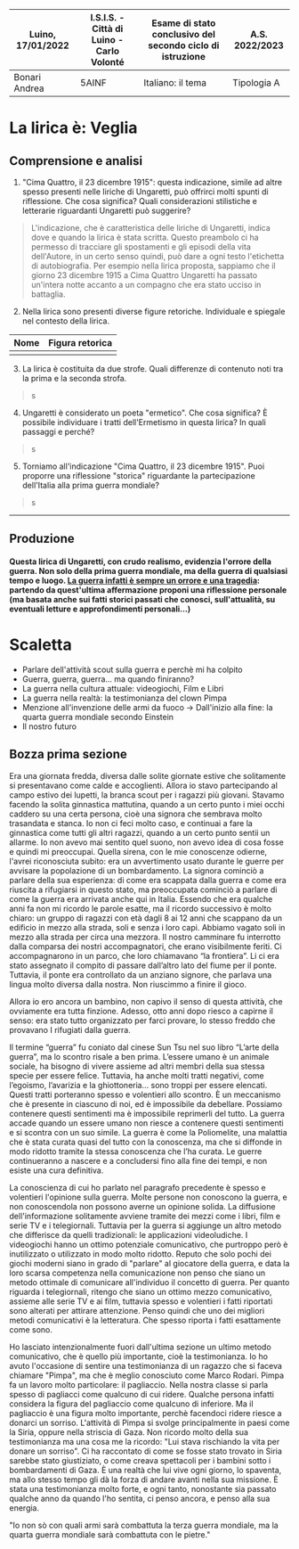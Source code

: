 | Luino, 17/01/2022 | I.S.I.S. - Città di Luino - Carlo Volonté | Esame di stato conclusivo del secondo ciclo di istruzione | A.S. 2022/2023 |
| ----------------- | ----------------------------------------- | --------------------------------------------------------- | -------------- |
| Bonari Andrea     | 5AINF                                     | Italiano: il tema                                         | Tipologia A    |

# La lirica è: Veglia

## Comprensione e analisi

1) "Cima Quattro, il 23 dicembre 1915": questa indicazione, simile ad altre spesso presenti nelle liriche di Ungaretti, può offrirci molti spunti di riflessione. Che cosa significa? Quali considerazioni stilistiche e letterarie riguardanti Ungaretti può suggerire?

>L'indicazione, che è caratteristica delle liriche di Ungaretti, indica dove e quando la lirica è stata scritta. Questo preambolo ci ha permesso di tracciare gli spostamenti e gli episodi della vita dell'Autore, in un certo senso quindi, può dare a ogni testo l'etichetta di autobiografia. Per esempio nella lirica proposta, sappiamo che il giorno 23 dicembre 1915 a Cima Quattro Ungaretti ha passato un'intera notte accanto a un compagno che era stato ucciso in battaglia.

2) Nella lirica sono presenti diverse figure retoriche. Individuale e spiegale nel contesto della lirica.

| Nome | Figura retorica |
| ---- | --------------- |
|      |                 |

3) La lirica è costituita da due strofe. Quali differenze di contenuto noti tra la prima e la seconda strofa.

>s

4) Ungaretti è considerato un poeta "ermetico". Che cosa significa? È possibile individuare i tratti dell'Ermetismo in questa lirica? In quali passaggi e perché?

>s

5) Torniamo all'indicazione "Cima Quattro, il 23 dicembre 1915". Puoi proporre una riflessione "storica" riguardante la partecipazione dell'Italia alla prima guerra mondiale?

>s

---
## Produzione

#### Questa lirica di Ungaretti, con crudo realismo, evidenzia l'orrore della guerra. Non solo della prima guerra mondiale, ma della guerra di qualsiasi tempo e luogo. <u>La guerra infatti è sempre un orrore e una tragedia</u>: partendo da quest'ultima affermazione proponi una riflessione personale (ma basata anche sui fatti storici passati che conosci, sull'attualità, su eventuali letture e approfondimenti personali...)

# Scaletta

- Parlare dell'attività scout sulla guerra e perchè mi ha colpito
- Guerra, guerra, guerra... ma quando finiranno?
- La guerra nella cultura attuale: videogiochi, Film e Libri
- La guerra nella realtà: la testimonianza del clown Pimpa
- Menzione all'invenzione delle armi da fuoco -> Dall'inizio alla fine: la quarta guerra mondiale secondo Einstein
- Il nostro futuro

## Bozza prima sezione

Era una giornata fredda, diversa dalle solite giornate estive che solitamente si presentavano come calde e accoglienti. Allora io stavo partecipando al campo estivo dei lupetti, la branca scout per i ragazzi più giovani. Stavamo facendo la solita ginnastica mattutina, quando a un certo punto i miei occhi caddero su una certa persona, cioè una signora che sembrava molto trasandata e stanca. Io non ci feci molto caso, e continuai a fare la ginnastica come tutti gli altri ragazzi, quando a un certo punto sentii un allarme. Io non avevo mai sentito quel suono, non avevo idea di cosa fosse e quindi mi preoccupai. Quella sirena, con le mie conoscenze odierne, l'avrei riconosciuta subito: era un avvertimento usato durante le guerre per avvisare la popolazione di un bombardamento. La signora cominciò a parlare della sua esperienza: di come era scappata dalla guerra e come era riuscita a rifugiarsi in questo stato, ma preoccupata cominciò a parlare di come la guerra era arrivata anche qui in Italia. Essendo che era qualche anni fa non mi ricordo le parole esatte, ma il ricordo successivo è molto chiaro: un gruppo di ragazzi con età dagli 8 ai 12 anni che scappano da un edificio in mezzo alla strada, soli e senza i loro capi. Abbiamo vagato soli in mezzo alla strada per circa una mezzora. Il nostro camminare fu interrotto dalla comparsa dei nostri accompagnatori, che erano visibilmente feriti. Ci accompagnarono in un parco, che loro chiamavano “la frontiera”. Li ci era stato assegnato il compito di passare dall’altro lato del fiume per il ponte. Tuttavia, il ponte era controllato da un anziano signore, che parlava una lingua molto diversa dalla nostra. Non riuscimmo a finire il gioco. 

Allora io ero ancora un bambino, non capivo il senso di questa attività, che ovviamente era tutta finzione. Adesso, otto anni dopo riesco a capirne il senso: era stato tutto organizzato per farci provare, lo stesso freddo che provavano I rifugiati dalla guerra. 

Il termine “guerra” fu coniato dal cinese Sun Tsu nel suo libro “L’arte della guerra”, ma lo scontro risale a ben prima. L’essere umano è un animale sociale, ha bisogno di vivere assieme ad altri membri della sua stessa specie per essere felice. Tuttavia, ha anche molti tratti negativi, come l’egoismo, l’avarizia e la ghiottoneria... sono troppi per essere elencati. Questi tratti porteranno spesso e volentieri allo scontro. È un meccanismo che è presente in ciascuno di noi, ed è impossibile da debellare. Possiamo contenere questi sentimenti ma è impossibile reprimerli del tutto. La guerra accade quando un essere umano non riesce a contenere questi sentimenti e si scontra con un suo simile. La guerra è come la Poliomelite, una malattia che è stata curata quasi del tutto con la conoscenza, ma che si diffonde in modo ridotto tramite la stessa conoscenza che l’ha curata. Le guerre continueranno a nascere e a concludersi fino alla fine dei tempi, e non esiste una cura definitiva.

La conoscienza di cui ho parlato nel paragrafo precedente è spesso e volentieri l'opinione sulla guerra. Molte persone non conoscono la guerra, e non conoscendola non possono averne un opinione solida. La diffusione dell'informazione solitamente avviene tramite dei mezzi come i libri, film e serie TV e i telegiornali. Tuttavia per la guerra si aggiunge un altro metodo che differisce da quelli tradizionali: le applicazioni videoludiche. I videogiochi hanno un ottimo potenziale comunicativo, che purtroppo però è inutilizzato o utilizzato in modo molto ridotto. Reputo che solo pochi dei giochi moderni siano in grado di "parlare" al giocatore della guerra, e data la loro scarsa competenza nella comunicazione non penso che siano un metodo ottimale di comunicare all'individuo il concetto di guerra. Per quanto riguarda i telegiornali, ritengo che siano un ottimo mezzo comunicativo, assieme alle serie TV e ai film, tuttavia spesso e volentieri i fatti riportati sono alterati per attirare attenzione. Penso quindi che uno dei migliori metodi comunicativi è la letteratura. Che spesso riporta i fatti esattamente come sono.

Ho lasciato intenzionalmente fuori dall'ultima sezione un ultimo metodo comunicativo, che è quello più importante, cioè la testimonianza. Io ho avuto l'occasione di sentire una testimonianza di un ragazzo che si faceva chiamare "Pimpa", ma che è meglio conosciuto come Marco Rodari. Pimpa fa un lavoro molto particolare: il pagliaccio. Nella nostra classe si parla spesso di pagliacci come qualcuno di cui ridere. Qualche persona infatti considera la figura del pagliaccio come qualcuno di inferiore. Ma il pagliaccio è una figura molto importante, perchè facendoci ridere riesce a donarci un sorriso. L'attività di Pimpa si svolge principalmente in paesi come la Siria, oppure nella striscia di Gaza. Non ricordo molto della sua testimonianza ma una cosa me la ricordo: "Lui stava rischiando la vita per donare un sorriso". Ci ha raccontato di come se fosse stato trovato in Siria sarebbe stato giustiziato, o come creava spettacoli per i bambini sotto i bombardamenti di Gaza. È una realtà che lui vive ogni giorno, lo spaventa, ma allo stesso tempo gli dà la forza di andare avanti nella sua missione. È stata una testimonianza molto forte, e ogni tanto, nonostante sia passato qualche anno da quando l'ho sentita, ci penso ancora, e penso alla sua energia.

"Io non sò con quali armi sarà combattuta la terza guerra mondiale, ma la quarta guerra mondiale sarà combattuta con le pietre." 